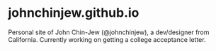 # johnchinjew.github.io
Personal site of John Chin-Jew (@johnchinjew), a dev/designer from California. Currently working on getting a college acceptance letter.
